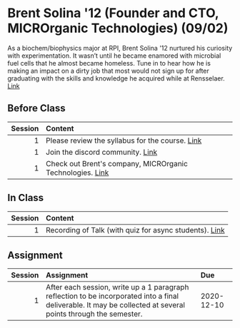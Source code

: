 Brent Solina '12 (Founder and CTO, MICROrganic Technologies) (09/02)
============================

As a biochem/biophysics major at RPI, Brent Solina '12 nurtured his curiosity with experimentation. It wasn’t until he became enamored with microbial fuel cells that he almost became homeless. Tune in to hear how he is making an impact on a dirty job that most would not sign up for after graduating with the skills and knowledge he acquired while at Rensselaer.  [Link](../../sessions/session1)

## Before Class

|   Session | Content                                                                                                    |
|----------:|:-----------------------------------------------------------------------------------------------------------|
|         1 | Please review the syllabus for the course.  [Link](https://rpi.box.com/s/h23poh51rmrkk61zgniu3vsi26nmriyo) |
|         1 | Join the discord community.  [Link](https://discord.gg/bq7z7WH )                                           |
|         1 | Check out Brent's company, MICROrganic Technologies. [Link](https://www.microrganictech.com/)              |


## In Class

|   Session | Content                                                                                             |
|----------:|:----------------------------------------------------------------------------------------------------|
|         1 | Recording of Talk (with quiz for async students). [Link](https://www.screencast.com/t/psRwAPELCBhd) |


## Assignment

|   Session | Assignment                                                                                                                                                     | Due        |
|----------:|:---------------------------------------------------------------------------------------------------------------------------------------------------------------|:-----------|
|         1 | After each session, write up a 1 paragraph reflection to be incorporated into a final deliverable. It may be collected at several points through the semester. | 2020-12-10 |

